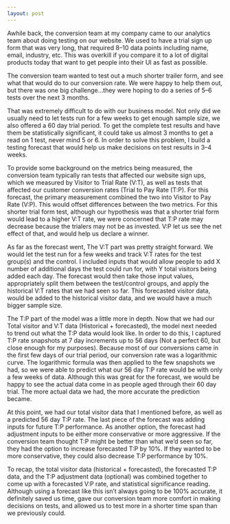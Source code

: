 ```yaml
---
layout: post
---
```


Awhile back, the conversion team at my company came to our analytics team about doing testing on our website. We used to have a trial sign up form that was very long, that required 8–10 data points including name, email, industry, etc. This was overkill if you compare it to a lot of digital products today that want to get people into their UI as fast as possible.

The conversion team wanted to test out a much shorter trailer form, and see what that would do to our conversion rate. We were happy to help them out, but there was one big challenge…they were hoping to do a series of 5–6 tests over the next 3 months.

That was extremely difficult to do with our business model. Not only did we usually need to let tests run for a few weeks to get enough sample size, we also offered a 60 day trial period. To get the complete test results and have them be statistically significant, it could take us almost 3 months to get a read on 1 test, never mind 5 or 6. In order to solve this problem, I build a testing forecast that would help us make decisions on test results in 3–4 weeks.

To provide some background on the metrics being measured, the conversion team typically ran tests that affected our website sign ups, which we measured by Visitor to Trial Rate (V:T), as well as tests that affected our customer conversion rates (Trial to Pay Rate (T:P). For this forecast, the primary measurement combined the two into Visitor to Pay Rate (V:P). This would offset differences between the two metrics. For this shorter trial form test, although our hypothesis was that a shorter trial form would lead to a higher V:T rate, we were concerned that T:P rate may decrease because the trialers may not be as invested. V:P let us see the net effect of that, and would help us declare a winner.

As far as the forecast went, The V:T part was pretty straight forward. We would let the test run for a few weeks and track V:T rates for the test group(s) and the control. I included inputs that would allow people to add X number of additional days the test could run for, with Y total visitors being added each day. The forecast would then take those input values, appropriately split them between the test/control groups, and apply the historical V:T rates that we had seen so far. This forecasted visitor data, would be added to the historical visitor data, and we would have a much bigger sample size.

The T:P part of the model was a little more in depth. Now that we had our Total visitor and V:T data (Historical + forecasted), the model next needed to trend out what the T:P data would look like. In order to do this, I captured T:P rate snapshots at 7 day increments up to 56 days (Not a perfect 60, but close enough for my purposes). Because most of our conversions came in the first few days of our trial period, our conversion rate was a logarithmic curve. The logarithmic formula was then applied to the few snapshots we had, so we were able to predict what our 56 day T:P rate would be with only a few weeks of data. Although this was great for the forecast, we would be happy to see the actual data come in as people aged through their 60 day trial. The more actual data we had, the more accurate the prediction became.

At this point, we had our total visitor data that I mentioned before, as well as a predicted 56 day T:P rate. The last piece of the forecast was adding inputs for future T:P performance. As another option, the forecast had adjustment inputs to be either more conservative or more aggressive. If the conversion team thought T:P might be better than what we’d seen so far, they had the option to increase forecasted T:P by 10%. If they wanted to be more conservative, they could also decrease T:P performance by 10%.

To recap, the total visitor data (historical + forecasted), the forecasted T:P data, and the T:P adjustment data (optional) was combined together to come up with a forecasted V:P rate, and statistical significance reading. Although using a forecast like this isn’t always going to be 100% accurate, it definitely saved us time, gave our conversion team more comfort in making decisions on tests, and allowed us to test more in a shorter time span than we previously could.
